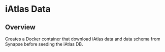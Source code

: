 # iAtlas Data

## Overview

Creates a Docker container that download iAtlas data and data schema from Synapse before seeding the
iAtlas DB.